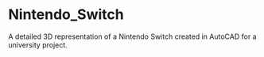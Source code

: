 # Nintendo_Switch
A detailed 3D representation of a Nintendo Switch created in AutoCAD for a university project.
